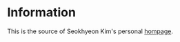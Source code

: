 # Information

This is the source of Seokhyeon Kim's personal [hompage](https://steelpl.github.io/). 
